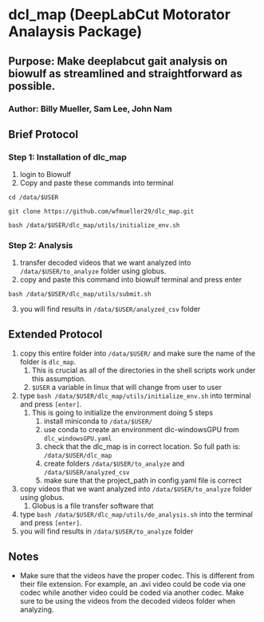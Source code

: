 # dcl_map (DeepLabCut Motorator Analaysis Package)
## Purpose: Make deeplabcut gait analysis on biowulf as streamlined and straightforward as possible. 
### Author: Billy Mueller, Sam Lee, John Nam

## Brief Protocol 
### Step 1: Installation of dlc_map
1. login to Biowulf
2. Copy and paste these commands into terminal
```
cd /data/$USER
```
```
git clone https://github.com/wfmueller29/dlc_map.git
```
```
bash /data/$USER/dlc_map/utils/initialize_env.sh
```
### Step 2: Analysis
1. transfer decoded videos that we want analyzed into `/data/$USER/to_analyze` folder using globus.
2. copy and paste this command into biowulf terminal and press enter
```
bash /data/$USER/dlc_map/utils/submit.sh
```
3. you will find results in `/data/$USER/analyzed_csv` folder


## Extended Protocol 
1. copy this entire folder into `/data/$USER/` and make sure the name of the folder is `dlc_map`.
    1. This is crucial as all of the directories in the shell scripts work under this assumption. 
    2. `$USER` a variable in linux that will change from user to user 
2. type `bash /data/$USER/dlc_map/utils/initialize_env.sh` into terminal and press `[enter]`.
    1. This is going to initialize the environment doing 5 steps
        1. install miniconda to `/data/$USER/`
        2. use conda to create an environment dlc-windowsGPU from `dlc_windowsGPU.yaml`
        3. check that the dlc_map is in correct location. So full path is: `/data/$USER/dlc_map`
        4. create folders `/data/$USER/to_analyze` and `/data/$USER/analyzed_csv`
        5. make sure that the project_path in config.yaml file is correct
3. copy videos that we want analyzed into `/data/$USER/to_analyze` folder using globus.
     1.  Globus is a file transfer software that 
4. type `bash /data/$USER/dlc_map/utils/do_analysis.sh` into the terminal and press `[enter]`.
5. you will find results in `/data/$USER/to_analyze` folder

## Notes
- Make sure that the videos have the proper codec. This is different from their file extension. For example, an .avi video could be code via one codec while another video could be coded via another codec. Make sure to be using the videos from the decoded videos folder when analyzing.
